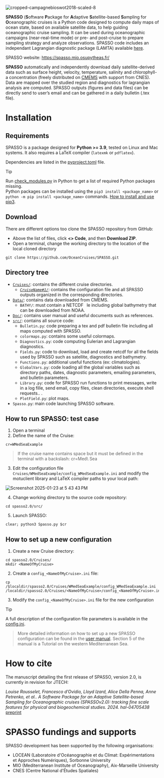 ![cropped-campagnebioswot2018-scaled-8](https://user-images.githubusercontent.com/48068153/229452531-b29daedb-bbdb-498f-9d7e-f339390a5c9d.jpg)

**SPASSO** (**S**oftware **P**ackage for **A**daptive **S**atellite-based **S**ampling for **O**ceanographic cruises is a Python code designed to compute daily maps of ocean state, based on available satellite data, to help guiding oceanographic cruise sampling. It can be used during oceanographic campaigns (near-real-time mode) or pre- and post-cruise to prepare sampling strategy and analyze observations. SPASSO code includes an independant Lagrangian diagnostic package (LAMTA) available <a href="https://github.com/rousseletL/lamtaLR" target="_blank">here</a>.

SPASSO website: https://spasso.mio.osupytheas.fr/

**SPASSO** automatically and independently download daily satellite-derived data such as surface height, velocity, temperature, salinity and chlorophyll-a
concentration (freely distributed on [CMEMS](https://data.marine.copernicus.eu/products) with support from CNES). Data are mapped over the studied region and diagnostics for lagrangian analysis are computed.
SPASSO outputs (figures and data files) can be directly send to user’s email and can be gathered in
a daily bulletin (.tex file).

# Installation
## Requirements
SPASSO is a package designed for **Python >= 3.9**, tested on Linux and Mac systems. It also requires a LaTeX compiler (`latexmk` or `pdflatex`).

Dependencies are listed in the [pyproject.toml](pyproject.toml) file.

> [!TIP]
> Run [check_modules.py](check_modules.py) in Python to get a list of required Python packages missing.\
> Python packages can be installed using the `pip3 install <package_name>` or `python -m pip install <package_name>` commands. [How to install and use pip3](https://www.activestate.com/resources/quick-reads/how-to-install-and-use-pip3/#:~:text=Pip3%20is%20the%20official%20package,in%20the%20Python%20standard%20library.).

## Download  
There are different options too clone the SPASSO repository from GitHub:
- Above the list of files, click **<> Code**, and then **Download ZIP**.
- Open a terminal, change the working directory to the location of the local cloned directory
```
git clone https://github.com/OceanCruises/SPASSO.git 
```

## Directory tree
- [`Cruises/`](Cruises/): contains the different cruise directories.
    - [ *`CruiseName#1/`*](WMedSeaExample/): contains the configuration file and all SPASSO outputs organized in the corresponding directories.
- [`Data/`](Data/): contains data downloaded from CMEMS.
    - `BATHY/`: must contain a NETCDF  le including global bathymetry that can
be downloaded from NOAA.
- [`Doc/`](Doc/): contains user manual and useful documents such as references.
- [`src/`](src/): contains all source code:
    - `Bulletin.py`: code preparing a tex and pdf bulletin file including all
maps computed with SPASSO.
    - `colormaps.py`: contains some useful colormaps.
    - `Diagnostics.py`: code computing Eulerian and Lagrangian diagnostics.
    - `Fields.py`: code to download, load and create netcdf for all the fields
used by SPASSO such as satellite, diagnostics and bathymetry.
    - `Functions.py`: additional useful functions (ex: climatologies).
    - `GlobalVars.py`: code loading all the global variables such as directory paths, dates, diagnostic parameters,
emailing parameters, and bulletin parameters.
    - `Library.py`: code for SPASSO run functions to print messages,
write in a log fille, send email, copy files, clean directories, execute shell requests..
.
    - `PlotField.py`: plot maps.
- `Spasso.py`: main code launching SPASSO software.

## How to run SPASSO: test case
1. Open a terminal
2. Define the name of the Cruise:
```
cr=WMedSeaExample
```
> If the cruise name contains space but it must be defined in the terminal with a backslash: cr=Med\ Sea 

3. Edit the configuration file `Cruises/WMedSeaExample/config_WMedSeaExample.ini` and modify the motuclient library and LaTeX compiler paths to your local path:

![Screenshot 2025-01-23 at 5 43 43 PM](https://github.com/user-attachments/assets/d1d84896-fb53-4582-b4f4-8a08d223581d)

4. Change working directory to the source code repository:
```
cd spasso2.0/src/
```
5. Launch SPASSO:
```
clear; python3 Spasso.py $cr
```

## How to set up a new configuration
1. Create a new Cruise directory:
```
cd spasso2.0/Cruises/
mkdir <NameOfMyCruise>
```
2. Create a `config_<NameOfMyCruise>.ini` file:
```
cp /$localdir/spasso2.0/Cruises/WMedSeaExample/config_WMedSeaExample.ini /localdir/spasso2.0/Cruises/<NameOfMyCruise>/config_<NameOfMyCruise>.ini
```
3. Modify the `config_<NameOfMyCruise>.ini` file for the new configuration
> [!TIP]
> A full description of the configuration file parameters is available in the [config.ini](config.ini).

> More detailed information on how to set up a new SPASSO configuration can be found in the [user manual](Doc/usermanual.pdf). Section 5 of the manual is a Tutorial on the western Mediterranean Sea.

# How to cite

The manuscript detailing the first release of SPASSO, version 2.0, is currently in revision for JTECH:

*Louise Rousselet, Francesco d’Ovidio, Lloyd Izard, Alice Della Penna, Anne Petrenko, et al.. A
Software Package for an Adaptive Satellite-based Sampling for Oceanographic cruises (SPASSOv2.0):
tracking fine scale features for physical and biogeochemical studies. 2024. hal-04705438* [preprint](https://hal.science/hal-04705438v1/file/software.pdf)

# SPASSO fundings and supports
SPASSO development has been supported by the following organisations:
- LOCEAN (Laboratoire d'Océanographie et du Climat: Expérimentations et Approches Numériques), Sorbonne University
- MIO (Mediterranean Institute of Oceanography), Aix-Marseille University
- CNES (Centre National d'Études Spatiales)
